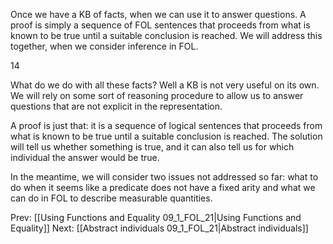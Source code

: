 ﻿Once we have a KB of facts, when we can use it to answer questions. 
A proof is simply a sequence of FOL sentences that proceeds from what is known to be true until a suitable conclusion is reached.
We will address this together, when we consider inference in FOL. 

14

What do we do with all these facts?  Well a KB is not very useful on its own.  We will rely on some sort of reasoning procedure to allow us to answer questions that are not explicit in the representation.

A proof is just that: it is a sequence of logical sentences that proceeds from what is known to be true until a suitable conclusion is reached. The solution will tell us whether something is true, and it can also tell us for which individual the answer would be true.

In the meantime, we will consider two issues not addressed so far: what to do when it seems like a predicate does not have a fixed arity and what we can do in FOL to describe measurable quantities.

Prev: [[Using Functions and Equality 09_1_FOL_21|Using Functions and Equality]]
Next: [[Abstract individuals 09_1_FOL_21|Abstract individuals]]